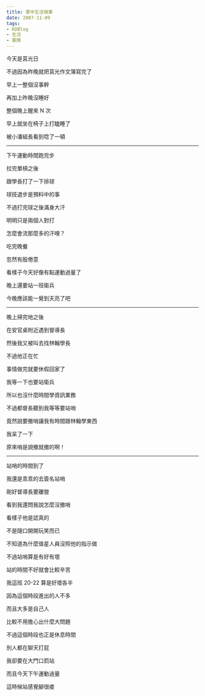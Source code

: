 ```yaml
---
title: 軍中生活瑣事
date: 2007-11-09
tags:
- KDBlog
- 生活
- 軍隊
---
```

今天是莒光日

不過因為昨晚就把莒光作文簿寫完了

早上一整個沒事幹

再加上昨晚沒睡好

整個晚上醒來  N 次

早上就坐在椅子上打瞌睡了

被小潘組長看到唸了一頓

---

下午運動時間跑完步

拉完單槓之後

跟學長打了一下排球

球技退步是預料中的事

不過打完球之後滿身大汗

明明只是兩個人對打

怎麼會流那麼多的汗哩？

吃完晚餐

忽然有股倦意

看樣子今天好像有點運動過量了

晚上還要站一班衛兵

今晚應該能一覺到天亮了吧

---

晚上掃完地之後

在安官桌附近遇到督導長

然後我又被叫去找林翰學長

不過他正在忙

事情做完就要休假回家了

我等一下也要站衛兵

所以也沒什麼時間學資訊業務

不過都督長聽到我等等要站哨

竟然說要撤哨讓我有時間跟林翰學東西

我呆了一下

原來哨是說撤就撤的啊！

---

站哨的時間到了

我還是乖乖的去簽名站哨

剛好督導長要離營

看到我還問我說怎麼沒撤哨

看樣子他是認真的

不是隨口開開玩笑而已

不知道為什麼值星人員沒照他的指示做

不過站哨算是有好有壞

站的時間不好就會比較辛苦

我這班 20-22  算是好壞各半

因為這個時段進出的人不多

而且大多是自己人

比較不用擔心出什麼大問題

不過這個時段也正是休息時間

別人都在聊天打屁

我卻要在大門口罰站

而且今天下午運動過量

這時候站感覺腳很痠

